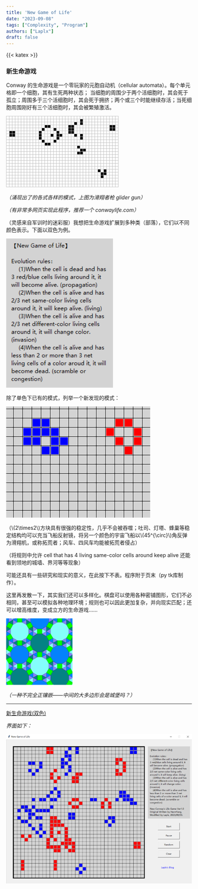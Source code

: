 ```yaml
---
title: 'New Game of Life'
date: "2023-09-08"
tags: ["Complexity", "Program"]
authors: ["Laplx"]
draft: false
---
```

{{< katex >}}
### 新生命游戏

Conway 的生命游戏是一个零玩家的元胞自动机（cellular automata）。每个单元格即一个细胞，其有生死两种状态； 当细胞的周围少于两个活细胞时，其会死于孤立；周围多于三个活细胞时，其会死于拥挤；两个或三个时能继续存活；当死细胞周围刚好有三个活细胞时，其会被繁殖激活。

![](./23.9.8.gif)

*（涌现出了的各式各样的模式，上图为滑翔者枪 glider gun）*

*（有非常多网页实现此程序，推荐一个 conwaylife.com）*

（灵感来自军训时的迷彩服）我想把生命游戏扩展到多种类（部落），它们以不同颜色表示。下面以双色为例。

![](./23.9.8(2).png)

除了单色下已有的模式，列举一个新发现的模式：

![](./23.9.8(5).gif)

（\\(2\times2\\)方块具有很强的稳定性，几乎不会被吞噬；吐司、灯塔、蜂巢等稳定结构均可以充当飞船反射镜，将另一个颜色的宇宙飞船以\\(45^{\circ}\\)角反弹为滑翔机，或称拓荒者；风车、四风车均能被拓荒者侵占）

（将规则中允许 cell that has 4 living same-color cells around keep alive 还能看到领地的城墙、界河等等现象）

可能还具有一些研究和现实的意义，在此按下不表。程序附于页末（py tk库制作）。

这里再发散一下，其实我们还可以多样化。棋盘可以使用各种密铺图形，它们不必相同，甚至可以模拟各种地理环境；规则也可以因此更加复杂，并向现实匹配；还可以增高维度，变成立方的生命游戏……

![](./23.9.8(3).png)

*（一种不完全正镶嵌——中间的大多边形会是城堡吗？）*

---

[新生命游戏(双色)](./23.9.8.zip)

*界面如下：*

![](./23.9.8(4).png)